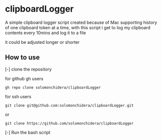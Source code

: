 # clipboardLogger
A simple clipboard logger script created because of Mac supporting history of one clipboard token at a time, with this script i get to log my clipboard contents every 10mins and log it to a file

it could be adjusted longer or shorter

## How to use
[-] clone the repository

for github gh users

```
gh repo clone solomonchidera/clipboardLogger
```
for ssh users

```
git clone git@github.com:solomonchidera/clipboardLogger.git
```

or 

```
git clone https://github.com/solomonchidera/clipboardLogger
```

[-] Run the bash script
